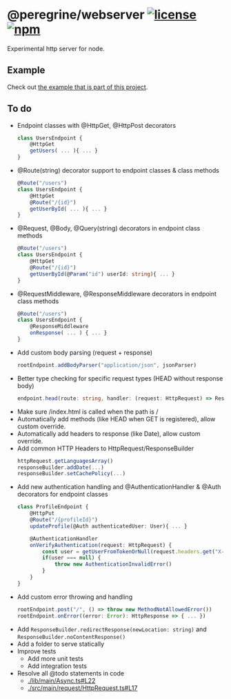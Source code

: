 # @peregrine/webserver [![license](https://badgen.net/github/license/Marc-JB/webserver?scale=1.1&color=cyan)](./LICENSE) [![npm](https://badgen.net/badge/icon/npm?icon=npm&color=cyan&scale=1.1&label)](https://www.npmjs.com/package/@peregrine/webserver)
Experimental http server for node.

## Example
Check out [the example that is part of this project](./example/main/Application.ts).

## To do
- Endpoint classes with @HttpGet, @HttpPost decorators
  ```typescript
  class UsersEndpoint {
      @HttpGet
      getUsers( ... ){ ... }
  }
  ```
- @Route(string) decorator support to endpoint classes & class methods
  ```typescript
  @Route("/users")
  class UsersEndpoint {
      @HttpGet
      @Route("/{id}")
      getUserById( ... ){ ... }
  }
  ```
- @Request, @Body, @Query(string) decorators in endpoint class methods
  ```typescript
  @Route("/users")
  class UsersEndpoint {
      @HttpGet
      @Route("/{id}")
      getUserById(@Param("id") userId: string){ ... }
  }
  ```
- @RequestMiddleware, @ResponseMiddleware decorators in endpoint class methods
  ```typescript
  @Route("/users")
  class UsersEndpoint {
      @ResponseMiddleware
      onResponse( ... ) { ... }
  }
  ```
- Add custom body parsing (request + response)
  ```typescript
  rootEndpoint.addBodyParser("application/json", jsonParser)
  ```
- Better type checking for specific request types (HEAD without response body)
  ```typescript
  endpoint.head(route: string, handler: (request: HttpRequest) => ResponseWithoutBody)
  ```
- Make sure /index.html is called when the path is /
- Automatically add methods (like HEAD when GET is registered), allow custom override.
- Automatically add headers to response (like Date), allow custom override.
- Add common HTTP Headers to HttpRequest/ResponseBuilder
  ```typescript
  httpRequest.getLanguagesArray()
  responseBuilder.addDate(...)
  responseBuilder.setCachePolicy(...)
  ```
- Add new authentication handling and @AuthenticationHandler & @Auth decorators for endpoint classes
  ```typescript
  class ProfileEndpoint {
      @HttpPut
      @Route("/{profileId}")
      updateProfile(@Auth authenticatedUser: User){ ... }

      @AuthenticationHandler
      onVerifyAuthentication(request: HttpRequest) {
          const user = getUserFromTokenOrNull(request.headers.get("X-Token"))
          if(user === null) {
              throw new AuthenticationInvalidError()
          }
      }
  }
  ```
- Add custom error throwing and handling
  ```typescript
  rootEndpoint.post("/", () => throw new MethodNotAllowedError())
  rootEndpoint.onError((error: Error): HttpResponse => { ... })
  ```
- Add `ResponseBuilder.redirectResponse(newLocation: string)` and `ResponseBuilder.noContentResponse()`
- Add a folder to serve statically
- Improve tests
  * Add more unit tests
  * Add integration tests
- Resolve all @todo statements in code
  * [./lib/main/Async.ts#L22](./lib/main/Async.ts#L22)
  * [./src/main/request/HttpRequest.ts#L17](./src/main/request/HttpRequest.ts#L17)

